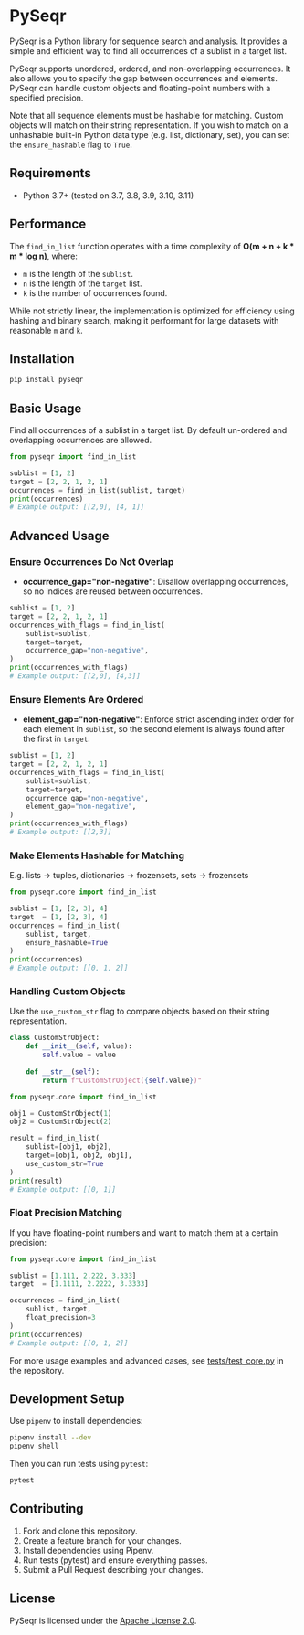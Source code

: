 # PySeqr

PySeqr is a Python library for sequence search and analysis. It provides a simple and efficient way to find all occurrences of a sublist in a target list.

PySeqr supports unordered, ordered, and non-overlapping occurrences. It also allows you to specify the gap between occurrences and elements. PySeqr can handle custom objects and floating-point numbers with a specified precision.

Note that all sequence elements must be hashable for matching. Custom objects will match on their string representation. If you wish to match on a unhashable built-in Python data type (e.g. list, dictionary, set), you can set the `ensure_hashable` flag to `True`.

## Requirements

- Python 3.7+ (tested on 3.7, 3.8, 3.9, 3.10, 3.11)

## Performance

The `find_in_list` function operates with a time complexity of **O(m + n + k * m * log n)**, where:
- `m` is the length of the `sublist`.
- `n` is the length of the `target` list.
- `k` is the number of occurrences found.

While not strictly linear, the implementation is optimized for efficiency using hashing and binary search, making it performant for large datasets with reasonable `m` and `k`.



## Installation
```bash
pip install pyseqr
```
## Basic Usage
Find all occurrences of a sublist in a target list. By default un-ordered and overlapping occurrences are allowed.
```python  
from pyseqr import find_in_list

sublist = [1, 2]
target = [2, 2, 1, 2, 1]
occurrences = find_in_list(sublist, target)
print(occurrences)
# Example output: [[2,0], [4, 1]]
```


## Advanced Usage
### Ensure Occurrences Do Not Overlap

- **occurrence_gap="non-negative"**: Disallow overlapping occurrences, so no indices are reused between occurrences.

```python
sublist = [1, 2]
target = [2, 2, 1, 2, 1]
occurrences_with_flags = find_in_list(
    sublist=sublist,
    target=target,
    occurrence_gap="non-negative",
)
print(occurrences_with_flags)
# Example output: [[2,0], [4,3]]
```
### Ensure Elements Are Ordered

- **element_gap="non-negative"**: Enforce strict ascending index order for each element in `sublist`, so the second element is always found after the first in `target`.

```python
sublist = [1, 2]
target = [2, 2, 1, 2, 1]
occurrences_with_flags = find_in_list(
    sublist=sublist,
    target=target,
    occurrence_gap="non-negative",
    element_gap="non-negative",
)
print(occurrences_with_flags)
# Example output: [[2,3]]
```
### Make Elements Hashable for Matching
E.g. lists -> tuples, dictionaries -> frozensets, sets -> frozensets
```python
from pyseqr.core import find_in_list

sublist = [1, [2, 3], 4]
target  = [1, [2, 3], 4]
occurrences = find_in_list(
    sublist, target,
    ensure_hashable=True
)
print(occurrences)
# Example output: [[0, 1, 2]]
```
### Handling Custom Objects
Use the `use_custom_str` flag to compare objects based on their string representation.
```python
class CustomStrObject:
    def __init__(self, value):
        self.value = value
    
    def __str__(self):
        return f"CustomStrObject({self.value})"

from pyseqr.core import find_in_list

obj1 = CustomStrObject(1)
obj2 = CustomStrObject(2)

result = find_in_list(
    sublist=[obj1, obj2],
    target=[obj1, obj2, obj1],
    use_custom_str=True
)
print(result)
# Example output: [[0, 1]]

```
### Float Precision Matching
If you have floating-point numbers and want to match them at a certain precision:
```python
from pyseqr.core import find_in_list

sublist = [1.111, 2.222, 3.333]
target  = [1.1111, 2.2222, 3.3333]

occurrences = find_in_list(
    sublist, target,
    float_precision=3
)
print(occurrences)
# Example output: [[0, 1, 2]]

```

For more usage examples and advanced cases, see [tests/test_core.py](https://github.com/your-username/pyseqr/blob/main/tests/test_core.py) in the repository.



## Development Setup
Use `pipenv` to install dependencies:
```bash
pipenv install --dev
pipenv shell
```
Then you can run tests using `pytest`:
```bash
pytest
```

## Contributing
1. Fork and clone this repository.
2. Create a feature branch for your changes.
3. Install dependencies using Pipenv.
4. Run tests (pytest) and ensure everything passes.
5. Submit a Pull Request describing your changes.

## License

PySeqr is licensed under the [Apache License 2.0](LICENSE).


